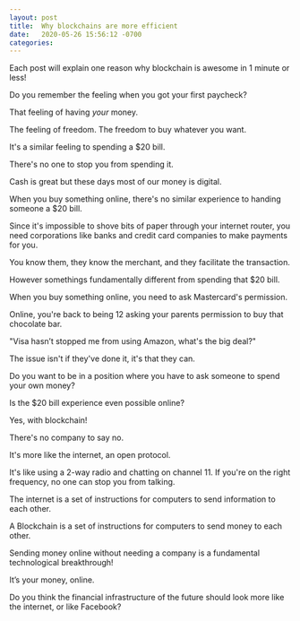 ```yaml
---
layout: post
title:  Why blockchains are more efficient
date:   2020-05-26 15:56:12 -0700
categories:
---
```

Each post will explain one reason why blockchain is awesome in 1 minute or less!

Do you remember the feeling when you got your first paycheck?

That feeling of having *your* money.

The feeling of freedom. The freedom to buy whatever you want.

It's a similar feeling to spending a $20 bill.

There's no one to stop you from spending it.

Cash is great but these days most of our money is digital.

When you buy something online, there's no similar experience to handing someone a $20 bill.

Since it's impossible to shove bits of paper through your internet router, you need corporations like banks and credit card companies to make payments for you.

You know them, they know the merchant, and they facilitate the transaction.

However somethings fundamentally different from spending that $20 bill.

When you buy something online, you need to ask Mastercard's permission.

Online, you're back to being 12 asking your parents permission to buy that chocolate bar.

"Visa hasn’t stopped me from using Amazon, what's the big deal?"

The issue isn't if they've done it, it's that they can.

Do you want to be in a position where you have to ask someone to spend your own money?

Is the $20 bill experience even possible online?

Yes, with blockchain!

There's no company to say no.

It's more like the internet, an open protocol.

It's like using a 2-way radio and chatting on channel 11. If you're on the right frequency, no one can stop you from talking.

The internet is a set of instructions for computers to send information to each other.

A Blockchain is a set of instructions for computers to send money to each other.

Sending money online without needing a company is a fundamental technological breakthrough!

It’s your money, online.

Do you think the financial infrastructure of the future should look more like the internet, or like Facebook?
